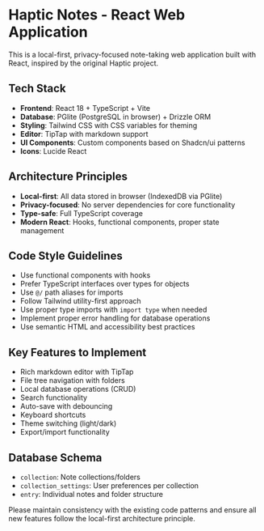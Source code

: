 <!-- Use this file to provide workspace-specific custom instructions to Copilot. For more details, visit https://code.visualstudio.com/docs/copilot/copilot-customization#_use-a-githubcopilotinstructionsmd-file -->

# Haptic Notes - React Web Application

This is a local-first, privacy-focused note-taking web application built with React, inspired by the original Haptic project.

## Tech Stack
- **Frontend**: React 18 + TypeScript + Vite
- **Database**: PGlite (PostgreSQL in browser) + Drizzle ORM
- **Styling**: Tailwind CSS with CSS variables for theming
- **Editor**: TipTap with markdown support
- **UI Components**: Custom components based on Shadcn/ui patterns
- **Icons**: Lucide React

## Architecture Principles
- **Local-first**: All data stored in browser (IndexedDB via PGlite)
- **Privacy-focused**: No server dependencies for core functionality
- **Type-safe**: Full TypeScript coverage
- **Modern React**: Hooks, functional components, proper state management

## Code Style Guidelines
- Use functional components with hooks
- Prefer TypeScript interfaces over types for objects
- Use `@/` path aliases for imports
- Follow Tailwind utility-first approach
- Use proper type imports with `import type` when needed
- Implement proper error handling for database operations
- Use semantic HTML and accessibility best practices

## Key Features to Implement
- Rich markdown editor with TipTap
- File tree navigation with folders
- Local database operations (CRUD)
- Search functionality
- Auto-save with debouncing
- Keyboard shortcuts
- Theme switching (light/dark)
- Export/import functionality

## Database Schema
- `collection`: Note collections/folders
- `collection_settings`: User preferences per collection
- `entry`: Individual notes and folder structure

Please maintain consistency with the existing code patterns and ensure all new features follow the local-first architecture principle.
